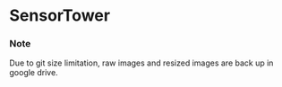 # SensorTower

### Note
Due to git size limitation, raw images and resized images are back up in google drive.
